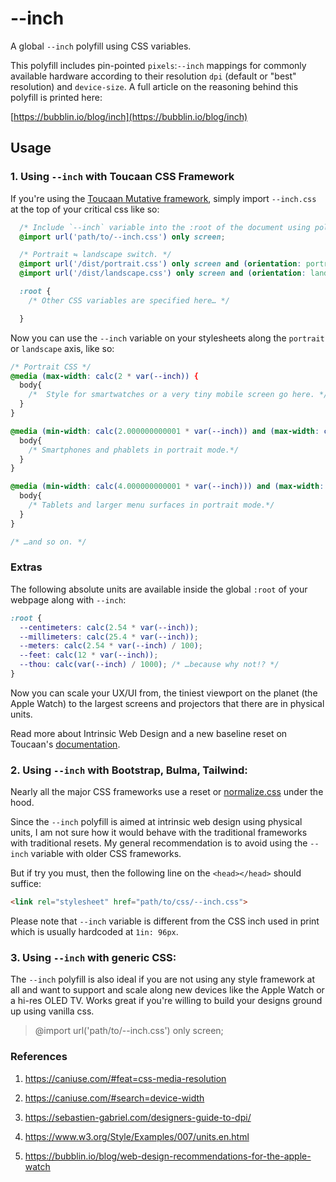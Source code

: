 # --inch

A global `--inch` polyfill using CSS variables.

This polyfill includes pin-pointed `pixels`:`--inch` mappings for commonly available hardware
according to their resolution `dpi` (default or "best" resolution) and `device-size`.
A full article on the reasoning behind this polyfill is printed here:

[https://bubblin.io/blog/inch](https://bubblin.io/blog/inch)

## Usage

### 1. Using `--inch` with Toucaan CSS Framework

If you're using the [Toucaan Mutative framework](https://toucaan.com), simply import `--inch.css`
at the top of your critical css like so:

```css
  /* Include `--inch` variable into the :root of the document using polyfill. */
  @import url('path/to/--inch.css') only screen;

  /* Portrait ⇋ landscape switch. */
  @import url('/dist/portrait.css') only screen and (orientation: portrait);
  @import url('/dist/landscape.css') only screen and (orientation: landscape);

  :root {
    /* Other CSS variables are specified here… */

  }
```

Now you can use the `--inch` variable on your stylesheets along the `portrait` or `landscape` axis,
like so:

```css
/* Portrait CSS */
@media (max-width: calc(2 * var(--inch)) {
  body{
    /*  Style for smartwatches or a very tiny mobile screen go here. */
  }
}

@media (min-width: calc(2.000000000001 * var(--inch)) and (max-width: calc(4 * var(--inch))) {
  body{
    /* Smartphones and phablets in portrait mode.*/
  }
}

@media (min-width: calc(4.000000000001 * var(--inch))) and (max-width: calc(8 * var(--inch))) {
  body{
    /* Tablets and larger menu surfaces in portrait mode.*/
  }
}

/* …and so on. */

```

### Extras

The following absolute units are available inside the global `:root` of your webpage along with `--inch`:

```css
:root {
  --centimeters: calc(2.54 * var(--inch));
  --millimeters: calc(25.4 * var(--inch));
  --meters: calc(2.54 * var(--inch) / 100);
  --feet: calc(12 * var(--inch));
  --thou: calc(var(--inch) / 1000); /* …because why not!? */
}
```

Now you can scale your UX/UI from, the tiniest viewport on the planet (the Apple Watch) to the largest
screens and projectors that there are in physical units.

Read more about Intrinsic Web Design and a new baseline reset on Toucaan's [documentation](https://www.toucaan.com/docs/introduction).

### 2. Using `--inch` with Bootstrap, Bulma, Tailwind:

Nearly all the major CSS frameworks use a reset or [normalize.css](https://github.com/necolas/normalize.css/) under the hood.

Since the `--inch` polyfill is aimed at intrinsic web design using physical units, I am not sure how it
would behave with the traditional frameworks with traditional resets. My general recommendation is to
avoid using the `--inch` variable with older CSS frameworks.

But if try you must, then the following line on the `<head></head>` should suffice:

```html
<link rel="stylesheet" href="path/to/css/--inch.css">
```

Please note that `--inch` variable is different from the CSS inch used in print which is usually hardcoded at `1in: 96px`.

### 3. Using `--inch` with generic CSS:

The `--inch` polyfill is also ideal if you are not using any style framework at all and want to
support and scale along new devices like the Apple Watch or a hi-res OLED TV.
Works great if you're willing to build your designs ground up using vanilla css.

> @import url('path/to/--inch.css') only screen;

### References

1. https://caniuse.com/#feat=css-media-resolution

2. https://caniuse.com/#search=device-width

3. https://sebastien-gabriel.com/designers-guide-to-dpi/

4. https://www.w3.org/Style/Examples/007/units.en.html

5. https://bubblin.io/blog/web-design-recommendations-for-the-apple-watch
